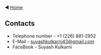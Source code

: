 :arrow_backward:  [Home](../index.markdown)
## Contacts

-  Telephone number - +1 (226) 881-2952
-  E-Mail -  suyashkulkarni43@gmail.com
-  FaceBook -  Suyash Kulkarni